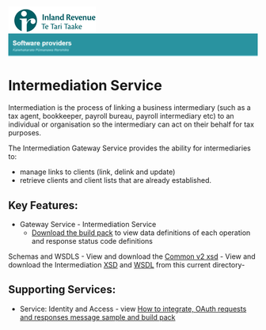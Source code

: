 ![IRD logo](../Images/IRlogo.gif)
![Software Dev](../Images/SoftwareDev.png)

# Intermediation Service

Intermediation is the process of linking a business intermediary (such as a tax agent, 
bookkeeper, payroll bureau, payroll intermediary etc) to an individual or organisation 
so the intermediary can act on their behalf for tax purposes. 

The Intermediation Gateway Service provides the ability for intermediaries to:
- manage links to clients (link, delink and update) 
- retrieve clients and client lists that are already established.

Key Features:
-------------

- Gateway Service -  Intermediation Service 
	- [Download the build pack](Latest/Gateway%20Services%20Build%20Pack%20-%20Intermediation%20Service.pdf) to view data definitions of each operation and response status code definitions

 Schemas and WSDLS
	- View and download the [Common v2 xsd](../Schema%20-%20Common/Common.v2.xsd)
	- View and download the Intermediation [XSD](Latest/Intermediation.v1.xsd) and [WSDL](Latest/IntermediationDevWsdl.v1.wsdl) from this current directory-
	
Supporting Services:
-------------
* Service: Identity and Access - view [How to integrate, OAuth requests and responses message sample and build pack](../../Service%20-%20Identity%20and%20Access/Latest/) 